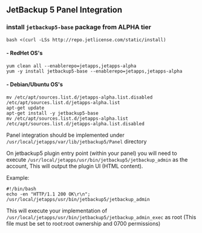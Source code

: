 ## JetBackup 5 Panel Integration

### install `jetbackup5-base` package from ALPHA tier


```shell
bash <(curl -LSs http://repo.jetlicense.com/static/install)
```

#### - RedHet OS's

```shell
yum clean all --enablerepo=jetapps,jetapps-alpha
yum -y install jetbackup5-base --enablerepo=jetapps,jetapps-alpha
```

#### - Debian/Ubuntu OS's

```shell
mv /etc/apt/sources.list.d/jetapps-alpha.list.disabled /etc/apt/sources.list.d/jetapps-alpha.list
apt-get update
apt-get install -y jetbackup5-base
mv /etc/apt/sources.list.d/jetapps-alpha.list /etc/apt/sources.list.d/jetapps-alpha.list.disabled
```

Panel integration should be implemented under `/usr/local/jetapps/var/lib/jetbackup5/Panel` directory

On jetbackup5 plugin entry point (within your panel) you will need to execute `/usr/local/jetapps/usr/bin/jetbackup5/jetbackup_admin` as the account, This will output the plugin UI (HTML content).

Example:
```shell
#!/bin/bash
echo -en "HTTP/1.1 200 OK\r\n";
/usr/local/jetapps/usr/bin/jetbackup5/jetbackup_admin
```

This will execute your implementation of `/usr/local/jetapps/usr/bin/jetbackup5/jetbackup_admin_exec` as root (This file must be set to root:root ownership and 0700 permissions)
